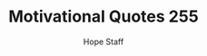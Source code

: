 ---
image: /assets/img/mq/mq_255_aurelius.png
title: Motivational Quotes 255
categories:
  - Motivational Quotes
author: Hope Staff
notes: Motivational Quotes 255
embed: >-
  EMBED_GOES_HERE
transcript: >-
  SOME LINES OF TEXT START HERE
---